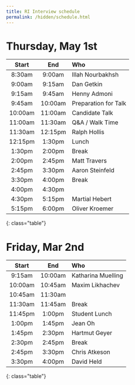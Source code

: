 ```yaml
---
title: RI Interview schedule
permalink: /hidden/schedule.html
---
```


# Thursday, May 1st


| **Start** | **End** | **Who** |
|:---------:|:-------:|:--------|
|  8:30am |  9:00am | Illah Nourbakhsh |
|  9:00am |  9:15am | Dan Getkin |
|  9:15am |  9:45am | Henny Admoni |
|  9:45am | 10:00am | Preparation for Talk |
| 10:00am | 11:00am | Candidate Talk |
| 11:00am | 11:30am | Q&A / Walk Time |
| 11:30am | 12:15pm | Ralph Hollis |
| 12:15pm |  1:30pm | Lunch |
|  1:30pm |  2:00pm | Break |
|  2:00pm |  2:45pm | Matt Travers |
|  2:45pm |  3:30pm | Aaron Steinfeld |
|  3:30pm |  4:00pm | Break |
|  4:00pm |  4:30pm |  |
|  4:30pm |  5:15pm | Martial Hebert |
|  5:15pm |  6:00pm | Oliver Kroemer |
{: class="table"}

# Friday, Mar 2nd

| **Start** | **End** | **Who** |
|:---------:|:-------:|:--------|
|  9:15am | 10:00am | Katharina Muelling |
| 10:00am | 10:45am | Maxim Likhachev |
| 10:45am | 11:30am | |
| 11:30am | 11:45am | Break |
| 11:45pm |  1:00pm | Student Lunch |
|  1:00pm |  1:45pm | Jean Oh |
|  1:45pm |  2:30pm | Hartmut Geyer |
|  2:30pm |  2:45pm | Break |
|  2:45pm |  3:30pm | Chris Atkeson |
|  3:30pm |  4:00pm | David Held |
{: class="table"}
